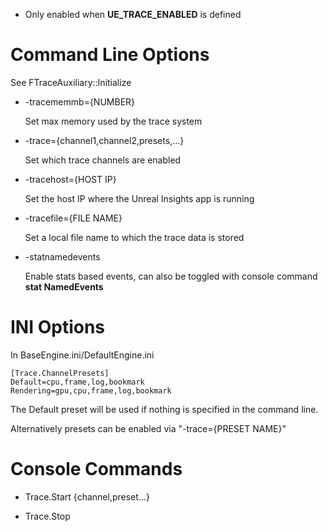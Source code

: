 - Only enabled when **UE_TRACE_ENABLED** is defined

# Command Line Options

See FTraceAuxiliary::Initialize

- -tracememmb={NUMBER}

  Set max memory used by the trace system

- -trace={channel1,channel2,presets,...}
  
  Set which trace channels are enabled

- -tracehost={HOST IP}
  
  Set the host IP where the Unreal Insights app is running
  
- -tracefile={FILE NAME}

  Set a local file name to which the trace data is stored
  
- -statnamedevents

  Enable stats based events, can also be toggled with console command **stat NamedEvents**
  
# INI Options

In BaseEngine.ini/DefaultEngine.ini

```
[Trace.ChannelPresets]
Default=cpu,frame,log,bookmark
Rendering=gpu,cpu,frame,log,bookmark
```

The Default preset will be used if nothing is specified in the command line.

Alternatively presets can be enabled via "-trace={PRESET NAME}"


# Console Commands

- Trace.Start {channel,preset...}

- Trace.Stop
